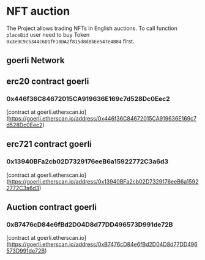# NFT auction

The Project allows trading NFTs in English auctions. To call function `placeBid` user need to buy Token `0x3e9C9c5344c6D1fF18DA2f815d8d8bEe547e4B84` first.

## goerli Network
## erc20 contract goerli
### 0x446f36C84672015CA919636E169c7d528Dc0Eec2

[contract at goerli.etherscan.io] (https://goerli.etherscan.io/address/0x446f36C84672015CA919636E169c7d528Dc0Eec2)

## erc721 contract goerli
### 0x13940BFa2cb02D7329176eeB6a15922772C3a6d3
[contract at goerli.etherscan.io] (https://goerli.etherscan.io/address/0x13940BFa2cb02D7329176eeB6a15922772C3a6d3)

## Auction contract goerli
### 0xB7476cD84e6fBd2D04D8d77DD496573D991de72B
[contract at goerli.etherscan.io] (https://goerli.etherscan.io/address/0xB7476cD84e6fBd2D04D8d77DD496573D991de72B)
